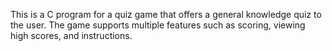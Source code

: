 
This is a C program for a quiz game that offers a general knowledge quiz to the user. The game supports multiple features such as scoring, viewing high scores, and instructions. 
